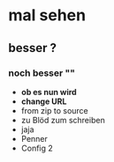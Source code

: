 # mal sehen 

## besser ?

### noch besser ""

- **ob es nun wird**
- **change URL**
- from zip to source
- zu Blöd zum schreiben
- jaja
- Penner
- Config 2